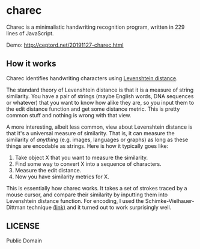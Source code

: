 charec
======

Charec is a minimalistic handwriting recognition program, written
in 229 lines of JavaScript.

Demo: http://ceptord.net/20191127-charec.html

How it works
------------

Charec identifies handwriting characters using
[Levenshtein distance](https://en.wikipedia.org/wiki/Levenshtein_distance).


The standard theory of Levenshtein distance is that it is a measure of string
similarity. You have a pair of strings (maybe English words, DNA sequences
or whatever) that you want to know how alike they are, so you input them
to the edit distance function and get some distance metric. This is pretty
common stuff and nothing is wrong with that view.

A more interesting, albeit less common, view about Levenshtein distance is
that it's a universal measure of similarity. That is, it can measure the
similarity of _anything_ (e.g. images, languages or graphs) as long
as these things are encodable as strings. Here is how it typically goes
like:

 1. Take object X that you want to measure the similarity.
 2. Find some way to convert X into a sequence of characters.
 3. Measure the edit distance.
 4. Now you have similarity metrics for X.

This is essentially how charec works. It takes a set of strokes traced by
a mouse cursor, and compare their similarity by inputting them into
Levenshtein distance function. For encoding, I used the
Schimke-Vielhauer-Dittman technique
[(link)](https://scholar.google.com/scholar?cluster=2366365863084429505)
and it turned out to work surprisingly well.

LICENSE
-------

Public Domain
